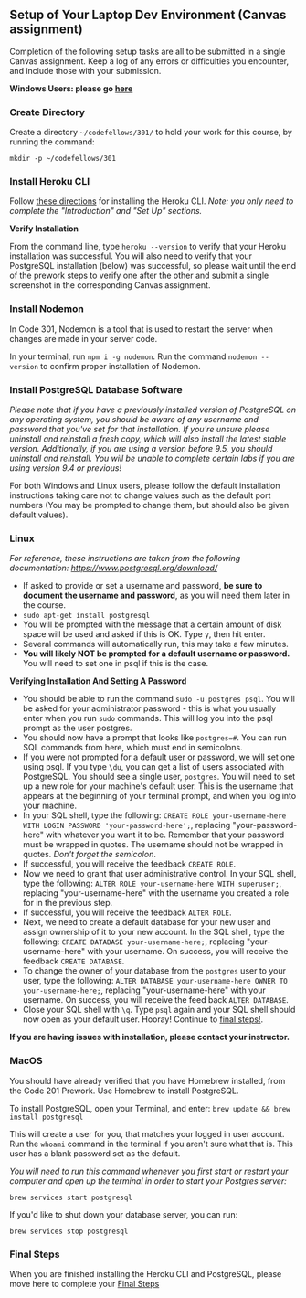 ## Setup of Your Laptop Dev Environment (Canvas assignment)

Completion of the following setup tasks are all to be submitted in a single Canvas assignment. Keep a log of any errors or difficulties you encounter, and include those with your submission.

**Windows Users: please go [here](./windows/wsl.md)**

### Create Directory

Create a directory `~/codefellows/301/` to hold your work for this course, by running the command:
```
mkdir -p ~/codefellows/301
```

### Install Heroku CLI

Follow [these directions](https://devcenter.heroku.com/articles/getting-started-with-nodejs#introduction) for installing the Heroku CLI. *Note: you only need to complete the "Introduction" and "Set Up" sections.*

**Verify Installation**

From the command line, type `heroku --version` to verify that your Heroku installation was successful. You will also need to verify that your PostgreSQL installation (below) was successful, so please wait until the end of the prework steps to verify one after the other and submit a single screenshot in the corresponding Canvas assignment.

### Install Nodemon

In Code 301, Nodemon is a tool that is used to restart the server when changes are made in your server code.

In your terminal, run `npm i -g nodemon`. Run the command `nodemon --version` to confirm proper installation of Nodemon.

### Install PostgreSQL Database Software
*Please note that if you have a previously installed version of PostgreSQL on any operating system, you should be aware of any username and password that you've set for that installation. If you're unsure please uninstall and reinstall a fresh copy, which will also install the latest stable version. Additionally, if you are using a version before 9.5, you should uninstall and reinstall. You will be unable to complete certain labs if you are using version 9.4 or previous!*

For both Windows and Linux users, please follow the default installation instructions taking care not to change values such as the default port numbers (You may be prompted to change them, but should also be given default values).

### Linux

*For reference, these instructions are taken from the following documentation: https://www.postgresql.org/download/*

- If asked to provide or set a username and password, **be sure to document the username and password**, as you will need them later in the course.
- `sudo apt-get install postgresql`
- You will be prompted with the message that a certain amount of disk space will be used and asked if this is OK. Type `y`, then hit enter.
- Several commands will automatically run, this may take a few minutes.
- **You will likely NOT be prompted for a default username or password.** You will need to set one in psql if this is the case.

**Verifying Installation And Setting A Password**
- You should be able to run the command `sudo -u postgres psql`. You will be asked for your administrator password - this is what you usually enter when you run `sudo` commands. This will log you into the psql prompt as the user postgres.
- You should now have a prompt that looks like `postgres=#`. You can run SQL commands from here, which must end in semicolons.
- If you were not prompted for a default user or password, we will set one using psql. If you type `\du`, you can get a list of users associated with PostgreSQL. You should see a single user, `postgres`. You will need to set up a new role for your machine's default user. This is the username that appears at the beginning of your terminal prompt, and when you log into your machine.
- In your SQL shell, type the following: `CREATE ROLE your-username-here WITH LOGIN PASSWORD 'your-password-here';`, replacing "your-password-here" with whatever you want it to be. Remember that your password must be wrapped in quotes. The username should not be wrapped in quotes. *Don't forget the semicolon*.
- If successful, you will receive the feedback `CREATE ROLE`.
- Now we need to grant that user administrative control. In your SQL shell, type the following: `ALTER ROLE your-username-here WITH superuser;`, replacing "your-username-here" with the username you created a role for in the previous step.
- If successful, you will receive the feedback `ALTER ROLE`.
- Next, we need to create a default database for your new user and assign ownership of it to your new account. In the SQL shell, type the following: `CREATE DATABASE your-username-here;`, replacing "your-username-here" with your username. On success, you will receive the feedback `CREATE DATABASE`.
- To change the owner of your database from the `postgres` user to your user, type the following: `ALTER DATABASE your-username-here OWNER TO your-username-here;`, replacing "your-username-here" with your username. On success, you will receive the feed back `ALTER DATABASE`.
- Close your SQL shell with `\q`. Type `psql` again and your SQL shell should now open as your default user. Hooray! Continue to [final steps!](#final-steps).

**If you are having issues with installation, please contact your instructor.**

### MacOS

You should have already verified that you have Homebrew installed, from the Code 201 Prework. Use Homebrew to install PostgreSQL.

To install PostgreSQL, open your Terminal, and enter:
`brew update && brew install postgresql`

This will create a user for you, that matches your logged in user account. Run the `whoami` command in the terminal if you aren't sure what that is. This user has a blank password set as the default.

*You will need to run this command whenever you first start or restart your computer and open up the terminal in order to start your Postgres server:*

`brew services start postgresql`

If you'd like to shut down your database server, you can run:

`brew services stop postgresql`

### <a id="final-steps">Final Steps</a>

When you are finished installing the Heroku CLI and PostgreSQL, please move here to complete your [Final Steps](./final_steps.md)
